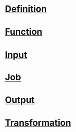 # [Definition](stream-analytics-definition.md)
# [Function](stream-analytics-function.md)
# [Input](stream-analytics-input.md)
# [Job](stream-analytics-job.md)
# [Output](stream-analytics-output.md)
# [Transformation](stream-analytics-transformation.md)

